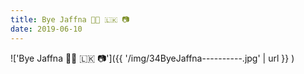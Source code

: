```yaml
---
title: Bye Jaffna 👋🏽 🇱🇰 📷
date: 2019-06-10
---
```


!['Bye Jaffna 👋🏽 🇱🇰 📷']({{ '/img/34ByeJaffna----------.jpg' | url }} )
<br>

